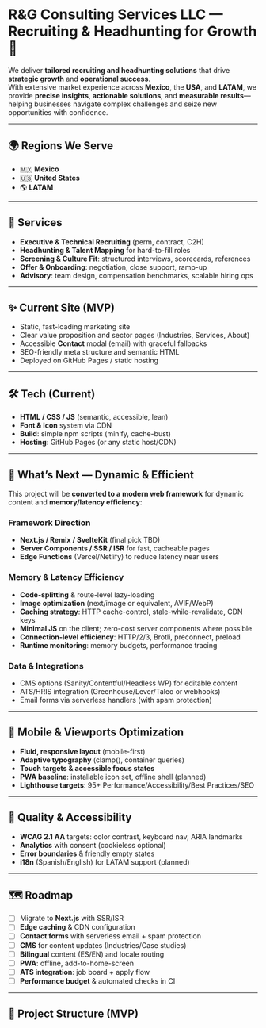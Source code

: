# R&G Consulting Services LLC — Recruiting & Headhunting for Growth 🚀

We deliver **tailored recruiting and headhunting solutions** that drive **strategic growth** and **operational success**.  
With extensive market experience across **Mexico**, the **USA**, and **LATAM**, we provide **precise insights**, **actionable solutions**, and **measurable results**—helping businesses navigate complex challenges and seize new opportunities with confidence.

---

## 🌍 Regions We Serve

- 🇲🇽 **Mexico**
- 🇺🇸 **United States**
- 🌎 **LATAM**

---

## 🧩 Services

- **Executive & Technical Recruiting** (perm, contract, C2H)
- **Headhunting & Talent Mapping** for hard-to-fill roles
- **Screening & Culture Fit**: structured interviews, scorecards, references
- **Offer & Onboarding**: negotiation, close support, ramp-up
- **Advisory**: team design, compensation benchmarks, scalable hiring ops

---

## ✨ Current Site (MVP)

- Static, fast-loading marketing site
- Clear value proposition and sector pages (Industries, Services, About)
- Accessible **Contact** modal (email) with graceful fallbacks
- SEO-friendly meta structure and semantic HTML
- Deployed on GitHub Pages / static hosting

---

## 🛠️ Tech (Current)

- **HTML / CSS / JS** (semantic, accessible, lean)
- **Font & Icon** system via CDN
- **Build**: simple npm scripts (minify, cache-bust)
- **Hosting**: GitHub Pages (or any static host/CDN)

---

## 🔭 What’s Next — Dynamic & Efficient

This project will be **converted to a modern web framework** for dynamic content and **memory/latency efficiency**:

### Framework Direction

- **Next.js / Remix / SvelteKit** (final pick TBD)
- **Server Components / SSR / ISR** for fast, cacheable pages
- **Edge Functions** (Vercel/Netlify) to reduce latency near users

### Memory & Latency Efficiency

- **Code-splitting** & route-level lazy-loading
- **Image optimization** (next/image or equivalent, AVIF/WebP)
- **Caching strategy**: HTTP cache-control, stale-while-revalidate, CDN keys
- **Minimal JS** on the client; zero-cost server components where possible
- **Connection-level efficiency**: HTTP/2/3, Brotli, preconnect, preload
- **Runtime monitoring**: memory budgets, performance tracing

### Data & Integrations

- CMS options (Sanity/Contentful/Headless WP) for editable content
- ATS/HRIS integration (Greenhouse/Lever/Taleo or webhooks)
- Email forms via serverless handlers (with spam protection)

---

## 📱 Mobile & Viewports Optimization

- **Fluid, responsive layout** (mobile-first)
- **Adaptive typography** (clamp(), container queries)
- **Touch targets & accessible focus states**
- **PWA baseline**: installable icon set, offline shell (planned)
- **Lighthouse targets**: 95+ Performance/Accessibility/Best Practices/SEO

---

## 🧪 Quality & Accessibility

- **WCAG 2.1 AA** targets: color contrast, keyboard nav, ARIA landmarks
- **Analytics** with consent (cookieless optional)
- **Error boundaries** & friendly empty states
- **i18n** (Spanish/English) for LATAM support (planned)

---

## 🗺️ Roadmap

- [ ] Migrate to **Next.js** with SSR/ISR
- [ ] **Edge caching** & CDN configuration
- [ ] **Contact forms** with serverless email + spam protection
- [ ] **CMS** for content updates (Industries/Case studies)
- [ ] **Bilingual** content (ES/EN) and locale routing
- [ ] **PWA**: offline, add-to-home-screen
- [ ] **ATS integration**: job board + apply flow
- [ ] **Performance budget** & automated checks in CI

---

## 🧱 Project Structure (MVP)
